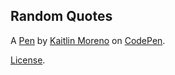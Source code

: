 Random Quotes
-------------


A [Pen](https://codepen.io/kaitmore/pen/ZLzvpJ) by [Kaitlin Moreno](http://codepen.io/kaitmore) on [CodePen](http://codepen.io/).

[License](https://codepen.io/kaitmore/pen/ZLzvpJ/license).